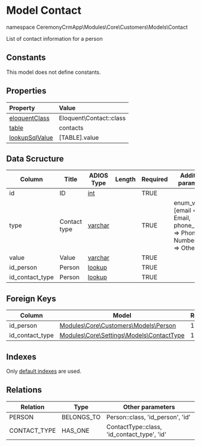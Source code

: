 # Model Contact

namespace CeremonyCrmApp\Modules\Core\Customers\Models\Contact

List of contact information for a person

## Constants

This model does not define constants.

## Properties

| Property                                                                                 | Value                   |
| :--------------------------------------------------------------------------------------- | :---------------------- |
| [eloquentClass](https://docs.wai.blue/adios-framework/models/properties#eloquentClass)   | Eloquent\Contact::class |
| [table](https://docs.wai.blue/adios-framework/models/properties#table)                   | contacts                |
| [lookupSqlValue](https://docs.wai.blue/adios-framework/models/properties#lookupSqlValue) | [TABLE].value           |

## Data Scructure

| Column          | Title        | ADIOS Type                                                                 | Length | Required | Additional parameters                                                       |
| --------------- | ------------ | -------------------------------------------------------------------------- | ------ | -------- | --------------------------------------------------------------------------- |
| id              | ID           | [int](https://docs.wai.blue/adios-framework/models/attributes#int)         |        | TRUE     |                                                                             |
| type            | Contact type | [varchar](https://docs.wai.blue/adios-framework/models/attributes#varchar) |        | TRUE     | enum_values: [email => Email, phone_number => Phone Number, other => Other] |
| value           | Value        | [varchar](https://docs.wai.blue/adios-framework/models/attributes#varchar) |        | TRUE     |                                                                             |
| id_person       | Person       | [lookup](https://docs.wai.blue/adios-framework/models/attributes#lookup)   |        | TRUE     |                                                                             |
| id_contact_type | Person       | [lookup](https://docs.wai.blue/adios-framework/models/attributes#lookup)   |        | TRUE     |                                                                             |

## Foreign Keys

| Column          | Model                                                                          | Relation | OnUpdate | OnDelete |
| --------------- | ------------------------------------------------------------------------------ | -------- | -------- | -------- |
| id_person       | [Modules\Core\Customers\Models\Person](person)                                 | 1:1      | Cascade  | Restrict |
| id_contact_type | [Modules\Core\Settings\Models\ContactType](../../settings/models/contact-type) | 1:1      | Cascade  | Restrict |

## Indexes

Only [default indexes](https://docs.wai.blue/adios-framework/default-indexes) are used.

## Relations

| Relation     | Type       | Other parameters                            |
| ------------ | ---------- | ------------------------------------------- |
| PERSON       | BELONGS_TO | Person::class, 'id_person', 'id'            |
| CONTACT_TYPE | HAS_ONE    | ContactType::class, 'id_contact_type', 'id' |
